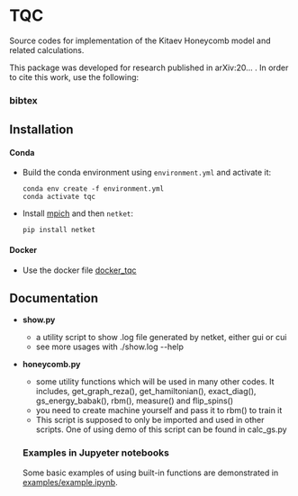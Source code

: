 # TQC

Source codes for implementation of the Kitaev Honeycomb model and related calculations.

This package was developed for research published in arXiv:20... . In order to cite this work, use the following: 

### bibtex


## Installation

#### Conda

- Build the conda environment using `environment.yml` and activate it:
    ```
    conda env create -f environment.yml
    conda activate tqc
    ```
- Install [mpich](https://mpi4py.readthedocs.io/en/stable/appendix.html#building-mpi) and then `netket`:
    ```
    pip install netket
    ```
#### Docker

- Use the docker file [docker_tqc](./dokcer_tqc)

## Documentation

- **show.py**

    - a utility script to show .log file generated by netket, either gui or cui 
    - see more usages with ./show.log --help

- **honeycomb.py**

    - some utility functions which will be used in many other codes. It includes, get_graph_reza(), get_hamiltonian(), exact_diag(), gs_energy_babak(), rbm(), measure() and flip_spins()
    - you need to create machine yourself and pass it to rbm() to train it
    - This script is supposed to only be imported and used in other scripts. One of using demo of this script can be found in calc_gs.py

    ### Examples in Jupyeter notebooks

    Some basic examples of using built-in functions are demonstrated in [examples/example.ipynb](examples/example.ipynb).


